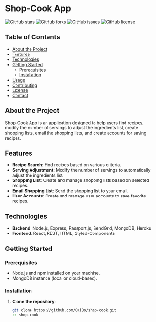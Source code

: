 # Shop-Cook App

![GitHub stars](https://img.shields.io/github/stars/OxiBo/shop-cook)
![GitHub forks](https://img.shields.io/github/forks/OxiBo/shop-cook)
![GitHub issues](https://img.shields.io/github/issues/OxiBo/shop-cook)
![GitHub license](https://img.shields.io/github/license/OxiBo/shop-cook)

## Table of Contents

- [About the Project](#about-the-project)
- [Features](#features)
- [Technologies](#technologies)
- [Getting Started](#getting-started)
  - [Prerequisites](#prerequisites)
  - [Installation](#installation)
- [Usage](#usage)
- [Contributing](#contributing)
- [License](#license)
- [Contact](#contact)

## About the Project

Shop-Cook App is an application designed to help users find recipes, modify the number of servings to adjust the ingredients list, create shopping lists, email the shopping lists, and create accounts for saving recipes.

## Features

- **Recipe Search**: Find recipes based on various criteria.
- **Serving Adjustment**: Modify the number of servings to automatically adjust the ingredients list.
- **Shopping List**: Create and manage shopping lists based on selected recipes.
- **Email Shopping List**: Send the shopping list to your email.
- **User Accounts**: Create and manage user accounts to save favorite recipes.

## Technologies

- **Backend**: Node.js, Express, Passport.js, SendGrid, MongoDB, Heroku
- **Frontend**: React, REST, HTML, Styled-Components

## Getting Started

### Prerequisites

- Node.js and npm installed on your machine.
- MongoDB instance (local or cloud-based).

### Installation

1. **Clone the repository**:
   ```sh
   git clone https://github.com/OxiBo/shop-cook.git
   cd shop-cook
